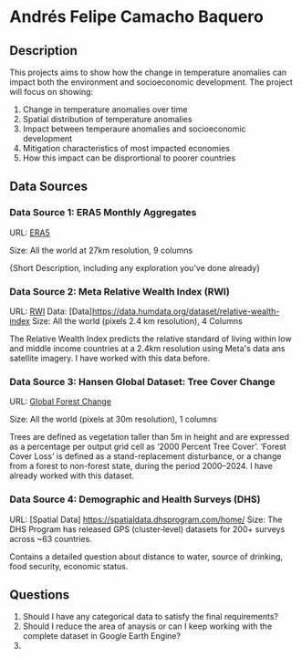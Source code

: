 # Andrés Felipe Camacho Baquero

## Description

This projects aims to show how the change in temperature anomalies can impact both the environment and socioeconomic development. The project will focus on showing:
1. Change in temperature anomalies over time
2. Spatial distribution of temperature anomalies
3. Impact between temperaure anomalies and socioeconomic development
4. Mitigation characteristics of most impacted economies
5. How this impact can be disprortional to poorer countries 


## Data Sources


### Data Source 1: ERA5 Monthly Aggregates

URL: [ERA5](https://developers.google.com/earth-engine/datasets/catalog/ECMWF_ERA5_MONTHLY)

Size: All the world at 27km resolution, 9 columns

{Short Description, including any exploration you've done already}

### Data Source 2: Meta Relative Wealth Index (RWI)

URL: [RWI](https://dataforgood.facebook.com/dfg/docs/tutorial-calculating-population-weighted-relative-wealth-index)
Data: [Data]https://data.humdata.org/dataset/relative-wealth-index
Size: All the world (pixels 2.4 km resolution), 4 Columns

The Relative Wealth Index predicts the relative standard of living within low and middle income countries at a 2.4km resolution using Meta's data ans satellite imagery. I have worked with this data before.

### Data Source 3: Hansen Global Dataset: Tree Cover Change

URL: [Global Forest Change](https://glad.earthengine.app/view/global-forest-change#bl=off;old=off;dl=1;lon=20;lat=10;zoom=3;)

Size: All the world (pixels at 30m resolution), 1 columns

Trees are defined as vegetation taller than 5m in height and are expressed as a percentage per output grid cell as ‘2000 Percent Tree Cover’. ‘Forest Cover Loss’ is defined as a stand-replacement disturbance, or a change from a forest to non-forest state, during the period 2000–2024. I have already worked with this dataset.

### Data Source 4: Demographic and Health Surveys (DHS) 

URL: [Spatial Data] https://spatialdata.dhsprogram.com/home/
Size: The DHS Program has released GPS (cluster‐level) datasets for 200+ surveys across ~63 countries.

Contains a detailed question about distance to water, source of drinking, food security, economic status.

## Questions


1. Should I have any categorical data to satisfy the final requirements?
2. Should I reduce the area of anaysis or can I keep working with the complete dataset in Google Earth Engine?
3. 